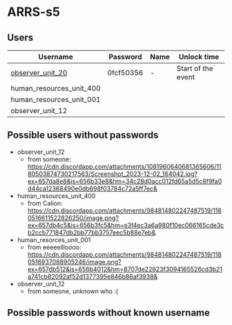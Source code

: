 # ARRS-s5

## Users
| Username | Password | Name | Unlock time |
|----------|----------|------|-------------|
| [observer_unit_20](./Users/observer_unit_20.md) | 0fcf50356 | - | Start of the event |
| human_resources_unit_400  |  |  | |
| human_resources_unit_001  |  |  | |
| observer_unit_12          |  |  | |


## Possible users without passwords
- observer_unit_12
    - from someone: https://cdn.discordapp.com/attachments/1081960640681365606/1180503874730217563/Screenshot_2023-12-02_164042.jpg?ex=657da8e8&is=656b33e8&hm=34c28d0acc012fd65a5d5c8f9fa0d44ca12368490e0db698f03784c72a5ff7ec&
- human_resources_unit_400
    - from Calion: https://cdn.discordapp.com/attachments/984814802247487519/1180516611522826250/image.png?ex=657db4c5&is=656b3fc5&hm=e3f4ec3a6a980f10ec066165cde3cb2ccb771847db2bb77bb3757eec5b88e7eb&
- human_resorces_unit_001
    - from eeeeellloooo: https://cdn.discordapp.com/attachments/984814802247487519/1180516937088905246/image.png?ex=657db512&is=656b4012&hm=8707de22623f3094165526cd3b21a741cb82092af52d1377395e846b86af3938&
- observer_unit_12
    - from someone, unknown who :(
  
## Possible passwords without known username
